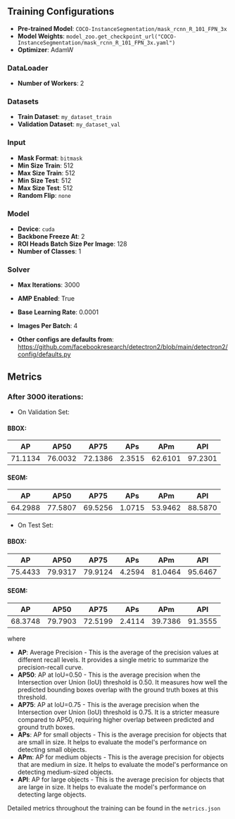 ## Training Configurations

- **Pre-trained Model**: `COCO-InstanceSegmentation/mask_rcnn_R_101_FPN_3x`
- **Model Weights**: `model_zoo.get_checkpoint_url("COCO-InstanceSegmentation/mask_rcnn_R_101_FPN_3x.yaml")`
- **Optimizer**: AdamW

### DataLoader
- **Number of Workers**: 2

### Datasets
- **Train Dataset**: `my_dataset_train`
- **Validation Dataset**: `my_dataset_val`

### Input
- **Mask Format**: `bitmask`
- **Min Size Train**: 512
- **Max Size Train**: 512
- **Min Size Test**: 512
- **Max Size Test**: 512
- **Random Flip**: `none`

### Model
- **Device**: `cuda`
- **Backbone Freeze At**: 2
- **ROI Heads Batch Size Per Image**: 128
- **Number of Classes**: 1

### Solver
- **Max Iterations**: 3000
- **AMP Enabled**: True
- **Base Learning Rate**: 0.0001
- **Images Per Batch**: 4

- **Other configs are defaults from**: https://github.com/facebookresearch/detectron2/blob/main/detectron2/config/defaults.py

## Metrics
### After 3000 iterations:
- On Validation Set:

#### BBOX:
| AP     | AP50   | AP75   | APs    | APm    | APl    |
|--------|--------|--------|--------|--------|--------|
| 71.1134| 76.0032| 72.1386| 2.3515 | 62.6101| 97.2301|

#### SEGM:
| AP     | AP50   | AP75   | APs    | APm    | APl    |
|--------|--------|--------|--------|--------|--------|
| 64.2988| 77.5807| 69.5256| 1.0715 | 53.9462| 88.5870|


- On Test Set:

#### BBOX:
| AP     | AP50   | AP75   | APs    | APm    | APl    |
|--------|--------|--------|--------|--------|--------|
| 75.4433| 79.9317| 79.9124| 4.2594 | 81.0464| 95.6467|

#### SEGM:
| AP     | AP50   | AP75   | APs    | APm    | APl    |
|--------|--------|--------|--------|--------|--------|
| 68.3748| 79.7903| 72.5199| 2.4114 | 39.7386| 91.3555|


where
- **AP**: Average Precision - This is the average of the precision values at different recall levels. It provides a single metric to summarize the precision-recall curve.
- **AP50**: AP at IoU=0.50 - This is the average precision when the Intersection over Union (IoU) threshold is 0.50. It measures how well the predicted bounding boxes overlap with the ground truth boxes at this threshold.
- **AP75**: AP at IoU=0.75 - This is the average precision when the Intersection over Union (IoU) threshold is 0.75. It is a stricter measure compared to AP50, requiring higher overlap between predicted and ground truth boxes.
- **APs**: AP for small objects - This is the average precision for objects that are small in size. It helps to evaluate the model's performance on detecting small objects.
- **APm**: AP for medium objects - This is the average precision for objects that are medium in size. It helps to evaluate the model's performance on detecting medium-sized objects.
- **APl**: AP for large objects - This is the average precision for objects that are large in size. It helps to evaluate the model's performance on detecting large objects.

Detailed metrics throughout the training can be found in the  `metrics.json`